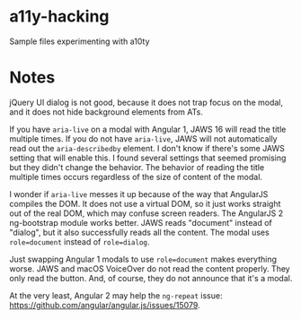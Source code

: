 # a11y-hacking
Sample files experimenting with a10ty 

# Notes
jQuery UI dialog is not good, because it does not trap focus on the modal, and it does not hide background elements from ATs. 

If you have `aria-live` on a modal with Angular 1, JAWS 16 will read the title multiple times. If you do not have `aria-live`, JAWS will not automatically read out the `aria-describedby` element. I don't know if there's some JAWS setting that will enable this. I found several settings that seemed promising but they didn't change the behavior. The behavior of reading the title multiple times occurs regardless of the size of content of the modal.

I wonder if `aria-live` messes it up because of the way that AngularJS compiles the DOM. It does not use a virtual DOM, so it just works straight out of the real DOM, which may confuse screen readers. The AngularJS 2 ng-bootstrap module works better. JAWS reads "document" instead of "dialog", but it also successfully reads all the content. The modal uses `role=document` instead of `role=dialog`. 

Just swapping Angular 1 modals to use `role=document` makes everything worse. JAWS and macOS VoiceOver do not read the content properly. They only read the button. And, of course, they do not announce that it's a modal. 

At the very least, Angular 2 may help the `ng-repeat` issue: https://github.com/angular/angular.js/issues/15079.

